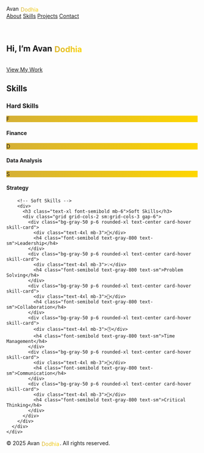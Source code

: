 <html lang="en">
<head>
  <meta charset="UTF-8">
  <meta name="viewport" content="width=device-width, initial-scale=1.0">
  <title>Avan Dodhia - Portfolio</title>
  <script src="https://cdn.tailwindcss.com"></script>
  <style>
    /* ---------- GOLD: two roles ---------- */
    .gold-accent-bg {
      background: linear-gradient(135deg, #d4af37 0%, #ffd700 100%);
    }
    .gold-accent-text {
      background: linear-gradient(135deg, #d4af37 0%, #ffd700 100%);
      -webkit-background-clip: text;
      background-clip: text;
      color: transparent;
      display: inline-block;
      vertical-align: middle;
      padding-left: 0.08rem;
      padding-right: 0.08rem;
    }

    /* Soft skill card fixes */
    .skill-card {
      white-space: normal;
      word-break: normal;
      overflow-wrap: break-word;
      min-width: 10rem;
    }
    .skill-card h4 {
      margin: 0;
      font-size: 0.95rem;
      line-height: 1.25;
      white-space: normal;
      word-break: normal;
      overflow-wrap: anywhere;
    }

    /* Reserve space for fixed nav */
    :root { --nav-height: 72px; }
    body { padding-top: var(--nav-height); }
    nav { height: var(--nav-height); }

    /* Hover card */
    .card-hover {
      transition: transform 0.3s ease, box-shadow 0.3s ease;
    }
    .card-hover:hover {
      transform: translateY(-6px);
      box-shadow: 0 10px 20px rgba(0, 0, 0, 0.1);
    }
  </style>
</head>
<body class="bg-gray-50 text-gray-900">

  <!-- Navigation -->
  <nav class="fixed top-0 w-full bg-white/95 backdrop-blur-md z-50 shadow-sm border-b border-gray-100">
    <div class="max-w-6xl mx-auto px-6 py-4">
      <div class="flex justify-between items-center">
        <div class="text-2xl font-bold text-gray-800">
          <span class="text-blue-900">Avan</span> <span class="gold-accent-text">Dodhia</span>
        </div>
        <div class="space-x-6 hidden md:flex">
          <a href="#about" class="hover:text-blue-600">About</a>
          <a href="#skills" class="hover:text-blue-600">Skills</a>
          <a href="#projects" class="hover:text-blue-600">Projects</a>
          <a href="#contact" class="hover:text-blue-600">Contact</a>
        </div>
      </div>
    </div>
  </nav>

  <!-- Hero Section -->
  <section class="relative bg-gradient-to-br from-blue-50 via-white to-blue-100 py-28">
    <div class="max-w-6xl mx-auto px-6 text-center">
      <h1 class="text-4xl md:text-6xl font-bold mb-6">
        Hi, I’m <span class="text-blue-900">Avan</span> <span class="gold-accent-text">Dodhia</span>
      </h1>
      <p class="text-lg md:text-xl text-gray-600 max-w-2xl mx-auto">
        <span class="typing-animation gold-accent-text"></span>
      </p>
      <a href="#projects" class="mt-8 inline-block bg-blue-600 text-white px-6 py-3 rounded-xl shadow hover:bg-blue-700 transition">
        View My Work
      </a>
    </div>
  </section>

  <!-- Skills Section -->
  <section id="skills" class="py-20 bg-white">
    <div class="max-w-6xl mx-auto px-6">
      <h2 class="text-3xl font-bold text-center mb-12">Skills</h2>
      <div class="grid md:grid-cols-2 gap-12">
        <!-- Hard Skills -->
        <div>
          <h3 class="text-xl font-semibold mb-6">Hard Skills</h3>
          <div class="grid grid-cols-2 sm:grid-cols-3 gap-6">
            <div class="bg-gray-50 p-6 rounded-xl text-center card-hover">
              <div class="w-16 h-16 mx-auto rounded-full gold-accent-bg flex items-center justify-center text-white text-2xl font-bold mb-3">F</div>
              <h4 class="font-semibold text-gray-800">Finance</h4>
            </div>
            <div class="bg-gray-50 p-6 rounded-xl text-center card-hover">
              <div class="w-16 h-16 mx-auto rounded-full gold-accent-bg flex items-center justify-center text-white text-2xl font-bold mb-3">D</div>
              <h4 class="font-semibold text-gray-800">Data Analysis</h4>
            </div>
            <div class="bg-gray-50 p-6 rounded-xl text-center card-hover">
              <div class="w-16 h-16 mx-auto rounded-full gold-accent-bg flex items-center justify-center text-white text-2xl font-bold mb-3">S</div>
              <h4 class="font-semibold text-gray-800">Strategy</h4>
            </div>
          </div>
        </div>

        <!-- Soft Skills -->
        <div>
          <h3 class="text-xl font-semibold mb-6">Soft Skills</h3>
          <div class="grid grid-cols-2 sm:grid-cols-3 gap-6">
            <div class="bg-gray-50 p-6 rounded-xl text-center card-hover skill-card">
              <div class="text-4xl mb-3">👥</div>
              <h4 class="font-semibold text-gray-800 text-sm">Leadership</h4>
            </div>
            <div class="bg-gray-50 p-6 rounded-xl text-center card-hover skill-card">
              <div class="text-4xl mb-3">💡</div>
              <h4 class="font-semibold text-gray-800 text-sm">Problem Solving</h4>
            </div>
            <div class="bg-gray-50 p-6 rounded-xl text-center card-hover skill-card">
              <div class="text-4xl mb-3">🤝</div>
              <h4 class="font-semibold text-gray-800 text-sm">Collaboration</h4>
            </div>
            <div class="bg-gray-50 p-6 rounded-xl text-center card-hover skill-card">
              <div class="text-4xl mb-3">🕒</div>
              <h4 class="font-semibold text-gray-800 text-sm">Time Management</h4>
            </div>
            <div class="bg-gray-50 p-6 rounded-xl text-center card-hover skill-card">
              <div class="text-4xl mb-3">📢</div>
              <h4 class="font-semibold text-gray-800 text-sm">Communication</h4>
            </div>
            <div class="bg-gray-50 p-6 rounded-xl text-center card-hover skill-card">
              <div class="text-4xl mb-3">🎯</div>
              <h4 class="font-semibold text-gray-800 text-sm">Critical Thinking</h4>
            </div>
          </div>
        </div>
      </div>
    </div>
  </section>

  <!-- Footer -->
  <footer class="py-8 bg-gray-100 border-t text-center">
    <p class="text-gray-600">
      © 2025 <span class="text-blue-900">Avan</span> <span class="gold-accent-text">Dodhia</span>. All rights reserved.
    </p>
  </footer>

  <!-- Typing animation script -->
  <script>
    const roles = ["Finance Enthusiast", "Data Analyst", "Problem Solver", "Future IB Professional"];
    let roleIndex = 0;
    let charIndex = 0;
    const typingElement = document.querySelector(".typing-animation");

    function typeRole() {
      if (charIndex < roles[roleIndex].length) {
        typingElement.textContent += roles[roleIndex].charAt(charIndex);
        charIndex++;
        setTimeout(typeRole, 100);
      } else {
        setTimeout(eraseRole, 2000);
      }
    }

    function eraseRole() {
      if (charIndex > 0) {
        typingElement.textContent = roles[roleIndex].substring(0, charIndex - 1);
        charIndex--;
        setTimeout(eraseRole, 50);
      } else {
        roleIndex = (roleIndex + 1) % roles.length;
        setTimeout(typeRole, 500);
      }
    }

    document.addEventListener("DOMContentLoaded", () => {
      if (roles.length) typeRole();
    });
  </script>
</body>
</html>
